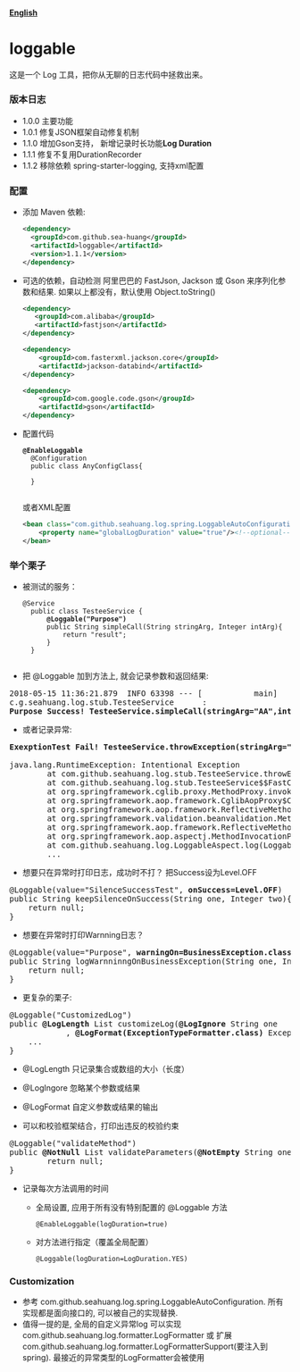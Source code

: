 #### [English](https://github.com/sea-huang/loggable/blob/master/README.md)

# loggable
这是一个 Log 工具，把你从无聊的日志代码中拯救出来。

### 版本日志
- 1.0.0  主要功能  
- 1.0.1  修复JSON框架自动修复机制  
- 1.1.0  增加Gson支持， 新增记录时长功能<b>Log Duration</b> 
- 1.1.1  修复不复用DurationRecorder
- 1.1.2  移除依赖 spring-starter-logging, 支持xml配置

### 配置
- 添加 Maven 依赖:

	```xml
	<dependency>
	  <groupId>com.github.sea-huang</groupId>
	  <artifactId>loggable</artifactId>
	  <version>1.1.1</version>
	</dependency>
	```

- 可选的依赖，自动检测 阿里巴巴的 FastJson, Jackson 或 Gson 来序列化参数和结果. 如果以上都没有，默认使用 Object.toString()

	```xml
	<dependency>
       <groupId>com.alibaba</groupId>
       <artifactId>fastjson</artifactId>
	</dependency>
	```
	```xml
	<dependency>
		<groupId>com.fasterxml.jackson.core</groupId>
		<artifactId>jackson-databind</artifactId>
	</dependency>
	```
	```xml
	<dependency>
		<groupId>com.google.code.gson</groupId>
		<artifactId>gson</artifactId>
	</dependency>
	```
	
- 配置代码

	<pre><code><b>@EnableLoggable</b>
	@Configuration
	public class AnyConfigClass{
	
	}
	</code></pre>
	
	或者XML配置
	
	```xml
	<bean class="com.github.seahuang.log.spring.LoggableAutoConfiguration">
		<property name="globalLogDuration" value="true"/><!--optional-->
	</bean>
	```

### 举个栗子

- 被测试的服务： 

	<pre><code>@Service
	public class TesteeService {
		<b>@Loggable("Purpose")</b>
		public String simpleCall(String stringArg, Integer intArg){
			return "result";
		}
	}
	</code></pre>

- 把 @Loggable 加到方法上, 就会记录参数和返回结果:
<pre>2018-05-15 11:36:21.879  INFO 63398 --- [           main] 
c.g.seahuang.log.stub.TesteeService      :
<b>Purpose Success! TesteeService.simpleCall(stringArg="AA",intArg=10) returns "result"</b></pre>

- 或者记录异常:

<pre><b>ExexptionTest Fail! TesteeService.throwException(stringArg="AA",intArg=10)</b>
	
java.lang.RuntimeException: Intentional Exception
		at com.github.seahuang.log.stub.TesteeService.throwException(TesteeService.java:35) ~[test-classes/:na]
		at com.github.seahuang.log.stub.TesteeService$$FastClassBySpringCGLIB$$5d883f5f.invoke(<generated>) ~[test-classes/:na]
		at org.springframework.cglib.proxy.MethodProxy.invoke(MethodProxy.java:204) ~[spring-core-4.3.7.RELEASE.jar:4.3.7.RELEASE]
		at org.springframework.aop.framework.CglibAopProxy$CglibMethodInvocation.invokeJoinpoint(CglibAopProxy.java:721) ~[spring-aop-4.3.7.RELEASE.jar:4.3.7.RELEASE]
		at org.springframework.aop.framework.ReflectiveMethodInvocation.proceed(ReflectiveMethodInvocation.java:157) [spring-aop-4.3.7.RELEASE.jar:4.3.7.RELEASE]
		at org.springframework.validation.beanvalidation.MethodValidationInterceptor.invoke(MethodValidationInterceptor.java:139) ~[spring-context-4.3.7.RELEASE.jar:4.3.7.RELEASE]
		at org.springframework.aop.framework.ReflectiveMethodInvocation.proceed(ReflectiveMethodInvocation.java:179) [spring-aop-4.3.7.RELEASE.jar:4.3.7.RELEASE]
		at org.springframework.aop.aspectj.MethodInvocationProceedingJoinPoint.proceed(MethodInvocationProceedingJoinPoint.java:85) ~[spring-aop-4.3.7.RELEASE.jar:4.3.7.RELEASE]
		at com.github.seahuang.log.LoggableAspect.log(LoggableAspect.java:18) ~[classes/:na]
		...
</pre>

- 想要只在异常时打印日志，成功时不打？ 把Success设为Level.OFF 
<pre>
@Loggable(value="SilenceSuccessTest", <b>onSuccess=Level.OFF</b>)
public String keepSilenceOnSuccess(String one, Integer two){
	return null;
}
</pre>

- 想要在异常时打印Warnning日志？
<pre>
@Loggable(value="Purpose", <b>warningOn=BusinessException.class</b>)
public String logWarnninngOnBusinessException(String one, Integer two){
	return null;
}
</pre>

- 更复杂的栗子:
<pre>
@Loggable("CustomizedLog")
public <b>@LogLength</b> List<String> customizeLog(<b>@LogIgnore</b> String one
			, <b>@LogFormat(ExceptionTypeFormatter.class)</b> Exception t){
	...
}
</pre>
  - @LogLength 只记录集合或数组的大小（长度）
  - @LogIngore 忽略某个参数或结果
 - @LogFormat 自定义参数或结果的输出

- 可以和校验框架结合，打印出违反的校验约束
<pre>@Loggable("validateMethod")
public <b>@NotNull</b> List<String> validateParameters(<b>@NotEmpty</b> String one, <b>@NotNull</b> Integer two){
		return null;
}
</pre>

- 记录每次方法调用的时间
  - 全局设置, 应用于所有没有特别配置的 @Loggable 方法 
  
  	```
  	@EnableLoggable(logDuration=true)
  	```
  
  - 对方法进行指定（覆盖全局配置）
  
  	```
  	@Loggable(logDuration=LogDuration.YES)
  	```
  

### Customization
- 参考 com.github.seahuang.log.spring.LoggableAutoConfiguration. 所有实现都是面向接口的, 可以被自己的实现替换. 
- 值得一提的是, 全局的自定义异常log 可以实现 com.github.seahuang.log.formatter.LogFormatter 或 扩展 com.github.seahuang.log.formatter.LogFormatterSupport(要注入到spring). 最接近的异常类型的LogFormatter会被使用